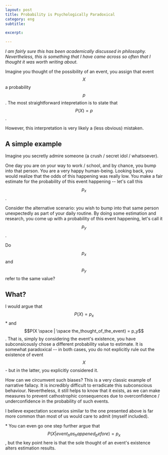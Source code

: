 ```yaml
---
layout: post
title: Probability is Psychologically Paradoxical
category: eng
subtitle: 

excerpt: 

---
```


*I am fairly sure this has been academically discussed
in philosophy. Nevertheless, this is something that I have came
across so often that I thought it was worth writing about.*

Imagine you thought of the possibility of an event, you assign
that event $$X$$ a probability $$p$$. The most straightforward
intepretation is to state that $$P(X) = p$$.

However, this interpretation is very likely a (less obvious) mistaken.

## A simple example

Imagine you secretly admire someone (a crush / secret idol / whatsoever).

One day you are on your way to work / school, and by chance, you bump
into that person. You are a very happy human-being. Looking
back, you would realize that the odds of this happening was really
low. You make a fair estimate for the probability of this event
happening -- let's call this $$p_x$$.

Consider the alternative scenario: you wish to bump into that same person
unexpectedly as part of your daily routine. By doing some estimation and research,
you come up with a probability of this event happening, let's call it
$$p_y$$.

Do $$p_x$$ and $$p_y$$ refer to the same value?

## What?

I would argue that $$P(X) = p_x$$\* and $$P(X \space | \space the_thought_of_the_event) = p_y$$.
That is, simply by considering the event's existence, you have
subconsicously chose a different probability value to estimate.
It is somewhat paradoxical -- in both cases, you do not explicitly
rule out the existence of event $$X$$ - but in the latter, you
explicitly considered it.

How can we circumvent such biases? This is a very classic example of
narrative fallacy. It is incredibly difficult to erradicate this subconscious behaviour.
Nevertheless, it still helps to know that it exists, as we can make
measures to prevent cathostrophic consequences due to overconfidence
/ underconfidence in the probability of such events.

I believe expectation scenarios similar to the one presented above is
far more common than most of us would care to admit (myself included).

\* You can even go one step further argue that $$P(X | event_has_happened_before) = p_x$$,
but the key point here is that the sole thought of an event's existence
alters estimation results.
